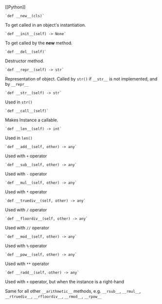 [[Python]]


	`def __new__(cls)`
To get called in an object's instantiation.

	`def __init__(self) -> None`
To get called by the __new__ method.

	`def __del__(self)`
Destructor method.

	`def __repr__(self) -> str`
Representation of object. Called by `str()` if `__str__` is not implemented, and by `__repr__`

	`def __str__(self) -> str`
Used in `str()`

	`def __call__(self)`
Makes Instance a callable.

	`def __len__(self) -> int`
Used in `len()`

	`def __add__(self, other) -> any`
Used with `+` operator

	`def __sub__(self, other) -> any`
Used with `-` operator

	`def __mul__(self, other) -> any`
Used with `*` operator

	`def __truediv__(self, other) -> any`
Used with `/` operator

	`def __floordiv__(self, other) -> any`
Used with `//` operator

	`def __mod__(self, other) -> any`
Used with `%` operator

	`def __pow__(self, other) -> any`
Used with `**` operator

	`def __radd__(self, other) -> any`
Used with `+` operator, but when the instance is a right-hand

Same for all other `__arithmetic__` methods, e.g. `__rsub__`, `__rmul__`, `__rtruediv__`, `__rfloordiv__`, `__rmod__`, `__rpow__`